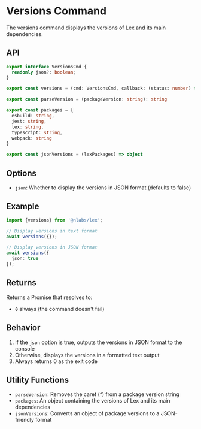 # Versions Command

The versions command displays the versions of Lex and its main dependencies.

## API

```typescript
export interface VersionsCmd {
  readonly json?: boolean;
}

export const versions = (cmd: VersionsCmd, callback: (status: number) => void): Promise<number>

export const parseVersion = (packageVersion: string): string

export const packages = {
  esbuild: string,
  jest: string,
  lex: string,
  typescript: string,
  webpack: string
}

export const jsonVersions = (lexPackages) => object
```

## Options

- `json`: Whether to display the versions in JSON format (defaults to false)

## Example

```typescript
import {versions} from '@nlabs/lex';

// Display versions in text format
await versions({});

// Display versions in JSON format
await versions({
  json: true
});
```

## Returns

Returns a Promise that resolves to:
- `0` always (the command doesn't fail)

## Behavior

1. If the `json` option is true, outputs the versions in JSON format to the console
2. Otherwise, displays the versions in a formatted text output
3. Always returns 0 as the exit code

## Utility Functions

- `parseVersion`: Removes the caret (^) from a package version string
- `packages`: An object containing the versions of Lex and its main dependencies
- `jsonVersions`: Converts an object of package versions to a JSON-friendly format 
